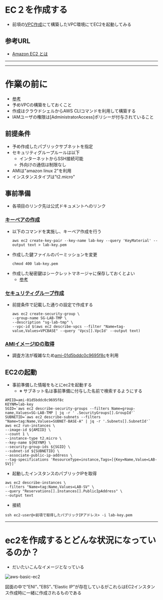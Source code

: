 # EC２を作成する

- 前項の[VPC作成](https://github.com/YoichiSoma/sites/blob/main/docs/aws/basic/b1-1.md)にて構築したVPC環境にてEC2を起動してみる

## 参考URL
- [Amazon EC2 とは](https://docs.aws.amazon.com/ja_jp/AWSEC2/latest/UserGuide/concepts.html)
---

---

# 作業の前に
- [参考](https://docs.aws.amazon.com/ja_jp/cli/latest/userguide/cli-services-ec2.html)
- 予めVPCの構築をしておくこと
- 作成はクラウドシェルからAWS CLIコマンドを利用して構築する
- IAMユーザの権限は[AdministratorAccess]ポリシーが付与されていること

## 前提条件
- 予め作成したパブリックサブネットを指定
- セキュリティグループルールは以下
  - インターネットからSSH接続可能
  - 外向けの通信は制限なし
- AMIは"amazon linux 2"を利用
- インスタンスタイプは"t2.micro"

## 事前準備
- 各項目のリンク先は公式ドキュメントへのリンク
### [キーペアの作成](https://docs.aws.amazon.com/ja_jp/cli/latest/userguide/cli-services-ec2-keypairs.html)
- 以下のコマンドを実施し、キーペア作成を行う
  ```
  aws ec2 create-key-pair --key-name lab-key --query 'KeyMaterial' --output text > lab-key.pem
  ```
- 作成した鍵ファイルのパーミッションを変更
  ```
  chmod 400 lab-key.pem
  ```
- 作成した秘密鍵はシークレットマネージャに保存しておくとよい
  - [参考](https://github.com/YoichiSoma/sites/blob/main/docs/aws/EC2%E3%82%AD%E3%83%BC%E3%83%9A%E3%82%A2%E7%A7%98%E5%AF%86%E9%8D%B5%E3%81%AE%E7%AE%A1%E7%90%86.md)

### [セキュリティグループ作成](https://docs.aws.amazon.com/ja_jp/cli/latest/userguide/cli-services-ec2-sg.html)
- 前提条件で記載した通りの設定で作成する
   ```
   aws ec2 create-security-group \
   --group-name SG-LAB-TMP \
   --description "sg-lab-tmp" \
   --vpc-id $(aws ec2 describe-vpcs --filter "Name=tag-value,Values=VPCBASE" --query 'Vpcs[].VpcId' --output text)
   ```
### [AMIイメージIDの取得](https://docs.aws.amazon.com/ja_jp/AWSEC2/latest/UserGuide/finding-an-ami.html)
- 調査方法が複雑なため[ami-01d5bddc0c9695f8c](https://blog.serverworks.co.jp/2023/03/16/172432)を利用

## EC2の起動
- 事前準備した情報をもとにec2を起動する
  - ※ サブネット名は事前準備に付与した名前で検索するようにする
```
AMIID=ami-01d5bddc0c9695f8c
KEYNM=lab-key
SGID=`aws ec2 describe-security-groups --filters Name=group-name,Values=SG-LAB-TMP | jq -r ' .SecurityGroups[].GroupId'`
SUBNETID=`aws ec2 describe-subnets --filters "Name=tag:Name,Values=SUBNET-BASE-A" | jq -r '.Subnets[].SubnetId'`
aws ec2 run-instances \
--image-id ${AMIID} \
--count 1 \
--instance-type t2.micro \
--key-name ${KEYNM} \
--security-group-ids ${SGID} \
--subnet-id ${SUBNETID} \
--associate-public-ip-address \
--tag-specifications 'ResourceType=instance,Tags=[{Key=Name,Value=LAB-SV}]'
```
- 起動したインスタンスのパブリックIPを取得
```
aws ec2 describe-instances \
--filters "Name=tag:Name,Values=LAB-SV" \
--query "Reservations[].Instances[].PublicIpAddress" \
--output text
```
- 接続
```
ssh ec2-user@<前項で取得したパブリックIPアドレス> -i lab-key.pem
```

---
# ec2を作成するとどんな状況になっているのか？
- だいたいこんなイメージとなっている

![aws-basic-ec2](https://user-images.githubusercontent.com/125415634/231976563-ff3a55fc-c5ba-4b99-b334-b6af9f641baa.png)

図面の中で”ENI”、”EBS”、”Elastic IP”が存在しているがこれらはEC2インスタンス作成時に一緒に作成されるものである
